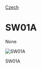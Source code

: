 
[Czech](./README.cs.md)
<!--- module --->
# SW01A
<!--- Emodule --->

<!--- subtitle --->None<!--- Esubtitle --->

![SW01A](/doc/img/SW01A_QRcode.png)

<!--- description --->SW01A<!--- Edescription --->
            